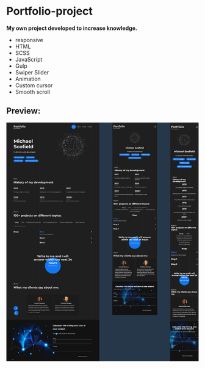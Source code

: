 # Portfolio-project

**My own project developed to increase knowledge.**

+ responsive
+ HTML
+ SCSS
+ JavaScript
+ Gulp
+ Swiper Slider
+ Animation
+ Custom cursor
+ Smooth scroll

## Preview:
![Preview](https://github.com/RostyslavWeb/Portfolio-project/blob/main/portfolio-index.jpg)
